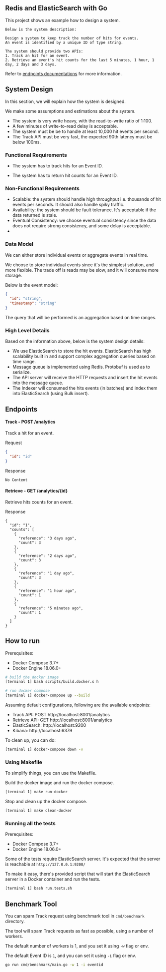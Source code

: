 ## Redis and ElasticSearch with Go

This project shows an example how to design a system.

```text
Below is the system description:

Design a system to keep track the number of hits for events.
An event is identified by a unique ID of type string. 

The system should provide two APIs:
1. Track an hit for an event.
2. Retrieve an event's hit counts for the last 5 minutes, 1 hour, 1 day, 2 days and 3 days.
```

Refer to [endpoints documentations](#endpoints) for more information.

## System Design

In this section, we will explain how the system is designed.

We make some assumptions and estimations about the system.
- The system is very write heavy, with the read-to-write ratio of 1:100.
- A few minutes of write-to-read delay is acceptable.
- The system must be be to handle at least 10,000 hit events per second.
- The Track API must be very fast, the expected 90th latency must be below 100ms.

### Functional Requirements
- The system has to track hits for an Event ID.
   
- The system has to return hit counts for an Event ID.

### Non-Functional Requirements
- Scalable: the system should handle high throughput i.e. thousands of hit events per seconds. It should also handle spiky traffic.
- Availability: the system should be fault tolerance. It's acceptable if the data returned is stale.
- Eventual Consistency: we choose eventual consistency since the data does not require strong consistency, and some delay is acceptable.
- 

### Data Model
We can either store individual events or aggregate events in real time.

We choose to store individual events since it's the simplest solution, and more flexible. 
The trade off is reads may be slow, and it will consume more storage.

Below is the event model:
```json
{
  "id": "string",
  "timestamp": "string"
}
```

The query that will be performed is an aggregation based on time ranges.

### High Level Details
Based on the information above, below is the system design details:

- We use ElasticSearch to store the hit events.
ElasticSearch has high scalability built in and support complex aggregation queries based on time range.
- Message queue is implemented using Redis. Protobuf is used as to serialize. 
- The API server will receive the HTTP requests and insert the hit events into the message queue. 
- The Indexer will consumed the hits events (in batches) and index them into ElasticSearch (using Bulk insert).

## Endpoints

#### Track - POST /analytics

Track a hit for an event.

Request
```json
{
  "id": "id"
}
```
Response
```text
No Content
```

#### Retrieve - GET /analytics/{id}

Retrieve hits counts for an event.

Response
```text
{
  "id": "1",
  "counts": [
    {
      "reference": "3 days ago",
      "count": 3
    },
    {
      "reference": "2 days ago",
      "count": 3
    },
    {
      "reference": "1 day ago",
      "count": 3
    },
    {
      "reference": "1 hour ago",
      "count": 1
    },
    {
      "reference": "5 minutes ago",
      "count": 1
    }
  ]
}
```

## How to run

Prerequisites:
- Docker Compose 3.7+
- Docker Engine 18.06.0+

```bash
# build the docker image
[terminal 1] bash scripts/build.docker.s h

# run docker compose
[terminal 1] docker-compose up --build
```

Assuming default configurations, following are the available endpoints:
- Track API: POST http://localhost:8001/analytics
- Retrieve API: GET http://localhost:8001/analytics
- ElasticSearch: http://localhost:9200
- Kibana: http://localhost:6379

To clean up, you can do:
```bash
[terminal 1] docker-compose down -v
```

### Using Makefile

To simplify things, you can use the Makefile.

Build the docker image and run the docker compose.
```bash
[terminal 1] make run-docker
```

Stop and clean up the docker compose.
```bash
[terminal 1] make clean-docker
```


### Running all the tests

Prerequisites:
- Docker Compose 3.7+
- Docker Engine 18.06.0+

Some of the tests require ElasticSearch server. It's expected that the server is reachable at `http://127.0.0.1:9200/`

To make it easy, there's provided script that will start the ElasticSearch server in a Docker container and run the tests.
```bash
[terminal 1] bash run.tests.sh
```

## Benchmark Tool

You can spam Track request using benchmark tool in `cmd/benchmark` directory.

The tool will spam Track requests as fast as possible, using a number of workers.

The default number of workers is 1, and you set it using `-w` flag or env.

The default Event ID is `1`, and you can set it using `-i` flag or env.

```bash
go run cmd/benchmark/main.go -w 1 -i eventid
```